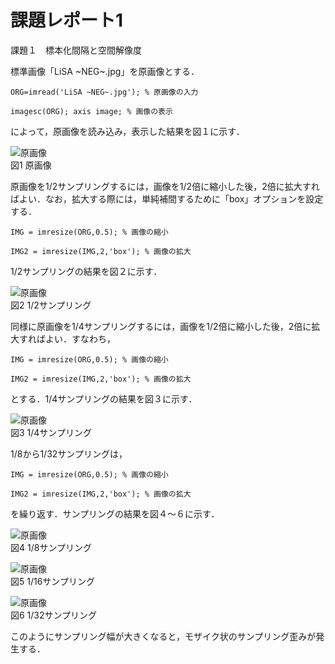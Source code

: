 # 課題レポート1
課題１　標本化間隔と空間解像度

標準画像「LiSA ~NEG~.jpg」を原画像とする．

`ORG=imread('LiSA ~NEG~.jpg'); % 原画像の入力`

`imagesc(ORG); axis image; % 画像の表示`

によって，原画像を読み込み，表示した結果を図１に示す．

![原画像](https://github.com/ItsukiTakemura/image_processing/blob/master/kadai1_1.png?raw=true)  
図1 原画像

原画像を1/2サンプリングするには，画像を1/2倍に縮小した後，2倍に拡大すればよい．なお，拡大する際には，単純補間するために「box」オプションを設定する．

`IMG = imresize(ORG,0.5); % 画像の縮小`

`IMG2 = imresize(IMG,2,'box'); % 画像の拡大`

1/2サンプリングの結果を図２に示す．

![原画像](https://github.com/ItsukiTakemura/image_processing/blob/master/kadai1_2.png?raw=true)  
図2 1/2サンプリング

同様に原画像を1/4サンプリングするには，画像を1/2倍に縮小した後，2倍に拡大すればよい．すなわち，

`IMG = imresize(ORG,0.5); % 画像の縮小`

`IMG2 = imresize(IMG,2,'box'); % 画像の拡大`

とする．1/4サンプリングの結果を図３に示す．

![原画像](https://github.com/ItsukiTakemura/image_processing/blob/master/kadai1_3.png?raw=true)  
図3 1/4サンプリング

1/8から1/32サンプリングは，

`IMG = imresize(ORG,0.5); % 画像の縮小`

`IMG2 = imresize(IMG,2,'box'); % 画像の拡大`

を繰り返す．サンプリングの結果を図４～６に示す．

![原画像](https://github.com/ItsukiTakemura/image_processing/blob/master/kadai1_4.png?raw=true)  
図4 1/8サンプリング

![原画像](https://github.com/ItsukiTakemura/image_processing/blob/master/kadai1_5.png?raw=true)  
図5 1/16サンプリング

![原画像](https://github.com/ItsukiTakemura/image_processing/blob/master/kadai1_6.png?raw=true)  
図6 1/32サンプリング

このようにサンプリング幅が大きくなると，モザイク状のサンプリング歪みが発生する．
